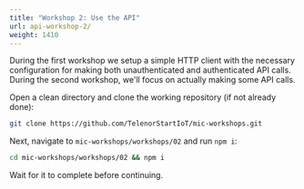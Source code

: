 ```yaml
---
title: "Workshop 2: Use the API"
url: api-workshop-2/
weight: 1410
---
```


During the first workshop we setup a simple HTTP client with the necessary configuration for making both unauthenticated and authenticated API calls. During the second workshop, we'll focus on actually making some API calls.

Open a clean directory and clone the working repository (if not already done):

```sh
git clone https://github.com/TelenorStartIoT/mic-workshops.git
```

Next, navigate to `mic-workshops/workshops/02` and run `npm i`:

```sh
cd mic-workshops/workshops/02 && npm i
```

Wait for it to complete before continuing.
